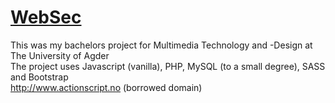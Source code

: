 # <a href="http://www.actionscript.no">WebSec</a>  
This was my bachelors project for Multimedia Technology and -Design at The University of Agder  
The project uses Javascript (vanilla), PHP, MySQL (to a small degree), SASS and Bootstrap    
http://www.actionscript.no (borrowed domain)
